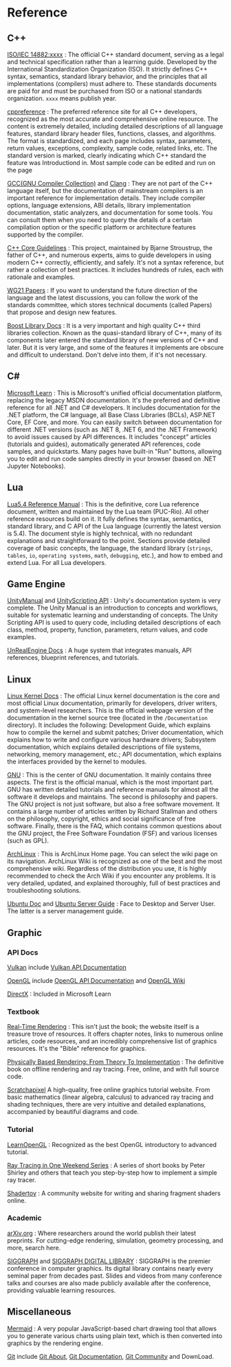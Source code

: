 # Reference

## C++
[ISO/IEC 14882:xxxx](https://www.iso.org/) : The official C++ standard document, serving as a legal and technical specification rather than a learning guide. Developed by the International Standardization Organization (ISO). It strictly defines C++ syntax, semantics, standard library behavior, and the principles that all implementations (compilers) must adhere to. These standards documents are paid for and must be purchased from ISO or a national standards organization. `xxxx` means publish year.

[cppreference](https://cppreference.com/) : The preferred reference site for all C++ developers, recognized as the most accurate and comprehensive online resource. The content is extremely detailed, including detailed descriptions of all language features, standard library header files, functions, classes, and algorithms. The format is standardized, and each page includes syntax, parameters, return values, exceptions, complexity, sample code, related links, etc. The standard version is marked, clearly indicating which C++ standard the feature was Introductiond in. Most sample code can be edited and run on the page

[GCC(GNU Compiler Collection)](https://gcc.gnu.org/onlinedocs/) and [Clang](https://clang.llvm.org/docs/) : They are not part of the C++ language itself, but the documentation of mainstream compilers is an important reference for implementation details. They include compiler options, language extensions, ABI details, library implementation documentation, static analyzers, and documentation for some tools. You can consult them when you need to query the details of a certain compilation option or the specific platform or architecture features supported by the compiler.

[C++ Core Guidelines](https://isocpp.github.io/CppCoreGuidelines/CppCoreGuidelines) : This project, maintained by Bjarne Stroustrup, the father of C++, and numerous experts, aims to guide developers in using modern C++ correctly, efficiently, and safely. It's not a syntax reference, but rather a collection of best practices. It includes hundreds of rules, each with rationale and examples.

[WG21 Papers](https://www.open-std.org/jtc1/sc22/wg21/docs/papers/) : If you want to understand the future direction of the language and the latest discussions, you can follow the work of the standards committee, which stores technical documents (called Papers) that propose and design new features.

[Boost Library Docs](https://www.boost.org/libraries/) : It is a very important and high quality C++ third libraries collection. Known as the quasi-standard library of C++, many of its components later entered the standard library of new versions of C++ and later. But it is very large, and some of the features it implements are obscure and difficult to understand. Don't delve into them, if it's not necessary.

## C#
[Microsoft Learn](https://learn.microsoft.com/en-us/dotnet/csharp/) : This is Microsoft's unified official documentation platform, replacing the legacy MSDN documentation. It's the preferred and definitive reference for all .NET and C# developers. It includes documentation for the .NET platform, the C# language, all Base Class Libraries (BCLs), ASP.NET Core, EF Core, and more. You can easily switch between documentation for different .NET versions (such as .NET 8, .NET 6, and the .NET Framework) to avoid issues caused by API differences. It includes "concept" articles (tutorials and guides), automatically generated API references, code samples, and quickstarts. Many pages have built-in "Run" buttons, allowing you to edit and run code samples directly in your browser (based on .NET Jupyter Notebooks).

## Lua

[Lua5.4 Reference Manual](https://www.lua.org/manual/5.4/) : This is the definitive, core Lua reference document, written and maintained by the Lua team (PUC-Rio). All other reference resources build on it. It fully defines the syntax, semantics, standard library, and C API of the Lua language (currently the latest version is 5.4). The document style is highly technical, with no redundant explanations and straightforward to the point. Sections provide detailed coverage of basic concepts, the language, the standard library (`strings`, `tables`, `io`, `operating systems`, `math`, `debugging`, etc.), and how to embed and extend Lua. For all Lua developers.

## Game Engine
[UnityManual](https://docs.unity3d.com/Manual/index.html) and [UnityScripting API](https://docs.unity3d.com/ScriptReference/index.html) : Unity's documentation system is very complete. The Unity Manual is an introduction to concepts and workflows, suitable for systematic learning and understanding of concepts. The Unity Scripting API is used to query code, including detailed descriptions of each class, method, property, function, parameters, return values, and code examples.

[UnRealEngine Docs]( https://docs.unrealengine.com/) : A huge system that integrates manuals, API references, blueprint references, and tutorials.

## Linux
[Linux Kernel Docs](https://docs.kernel.org/) : The official Linux kernel documentation is the core and most official Linux documentation, primarily for developers, driver writers, and system-level researchers. This is the official webpage version of the documentation in the kernel source tree (located in the `/Documentation` directory). It includes the following: Development Guide, which explains how to compile the kernel and submit patches; Driver documentation, which explains how to write and configure various hardware drivers; Subsystem documentation, which explains detailed descriptions of file systems, networking, memory management, etc.; API documentation, which explains the interfaces provided by the kernel to modules.

[GNU](https://www.gnu.org/) : This is the center of GNU documentation. It mainly contains three aspects. The first is the official manual, which is the most important part. GNU has written detailed tutorials and reference manuals for almost all the software it develops and maintains. The second is philosophy and papers. The GNU project is not just software, but also a free software movement. It contains a large number of articles written by Richard Stallman and others on the philosophy, copyright, ethics and social significance of free software. Finally, there is the FAQ, which contains common questions about the GNU project, the Free Software Foundation (FSF) and various licenses (such as GPL).

[ArchLinux](https://archlinux.org/) : This is ArchLinux Home page. You can select the wiki page on its navigation. ArchLinux Wiki is recognized as one of the best and the most comprehensive wiki. Regardless of the distribution you use, it is highly recommended to check the Arch Wiki if you encounter any problems. It is very detailed, updated, and explained thoroughly, full of best practices and troubleshooting solutions.

[Ubuntu Doc](https://help.ubuntu.com/) and [Ubuntu Server Guide](https://ubuntu.com/server/docs) : Face to Desktop and Server User. The latter is a server management guide.

## Graphic
### API Docs
[Vulkan](https://www.vulkan.org/) include [Vulkan API Documentation](docs.vulkan.org)

[OpenGL](https://www.opengl.org/) include [OpenGL API Documentation](https://registry.khronos.org/OpenGL) and [OpenGL Wiki](https://www.khronos.org/opengl/wiki/)

[DirectX](https://learn.microsoft.com/en-us/windows/win32/directx) : Included in Microsoft Learn

### Textbook
[Real-Time Rendering](https://www.realtimerendering.com/) : This isn't just the book; the website itself is a treasure trove of resources. It offers chapter notes, links to numerous online articles, code resources, and an incredibly comprehensive list of graphics resources. It's the "Bible" reference for graphics.

[Physically Based Rendering: From Theory To Implementation](https://www.pbr-book.org/) : The definitive book on offline rendering and ray tracing. Free, online, and with full source code.

[Scratchapixel](https://www.scratchapixel.com/) A high-quality, free online graphics tutorial website. From basic mathematics (linear algebra, calculus) to advanced ray tracing and shading techniques, there are very intuitive and detailed explanations, accompanied by beautiful diagrams and code.

### Tutorial
[LearnOpenGL](https://learnopengl.com/) : Recognized as the best OpenGL introductory to advanced tutorial.

[Ray Tracing in One Weekend Series](https://raytracing.github.io/) : A series of short books by Peter Shirley and others that teach you step-by-step how to implement a simple ray tracer.

[Shadertoy](https://www.shadertoy.com/) : A community website for writing and sharing fragment shaders online.

### Academic
[arXiv.org](https://arxiv.org/list/cs.GR/recent) : Where researchers around the world publish their latest preprints. For cutting-edge rendering, simulation, geometry processing, and more, search here.

[SIGGRAPH](https://www.siggraph.org/) and [SIGGRAPH DIGITAL LIBRARY](https://dl.acm.org/conference/siggraph) : SIGGRAPH is the premier conference in computer graphics. Its digital library contains nearly every seminal paper from decades past. Slides and videos from many conference talks and courses are also made publicly available after the conference, providing valuable learning resources.

## Miscellaneous
[Mermaid](https://mermaid.js.org/) : A very popular JavaScript-based chart drawing tool that allows you to generate various charts using plain text, which is then converted into graphics by the rendering engine.

[Git](https://git-scm.com/) include [Git About](https://git-scm.com/about/branching-and-merging), [Git Documentation](https://git-scm.com/doc), [Git Community](https://git-scm.com/community) and DownLoad.



